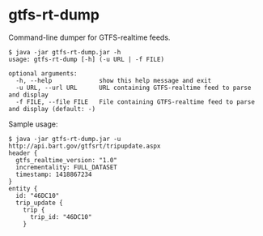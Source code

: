 gtfs-rt-dump
============

Command-line dumper for GTFS-realtime feeds.

```
$ java -jar gtfs-rt-dump.jar -h
usage: gtfs-rt-dump [-h] (-u URL | -f FILE)

optional arguments:
  -h, --help             show this help message and exit
  -u URL, --url URL      URL containing GTFS-realtime feed to parse and display
  -f FILE, --file FILE   File containing GTFS-realtime feed to parse and display (default: -)
```

Sample usage:

```
$ java -jar gtfs-rt-dump.jar -u http://api.bart.gov/gtfsrt/tripupdate.aspx
header {
  gtfs_realtime_version: "1.0"
  incrementality: FULL_DATASET
  timestamp: 1418867234
}
entity {
  id: "46DC10"
  trip_update {
    trip {
      trip_id: "46DC10"
    }
```

